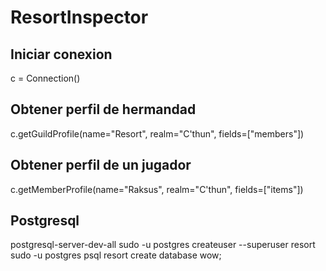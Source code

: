 # ResortInspector

## Iniciar conexion
c = Connection()

## Obtener perfil de hermandad
c.getGuildProfile(name="Resort", realm="C'thun", fields=["members"])

## Obtener perfil de un jugador
c.getMemberProfile(name="Raksus", realm="C'thun", fields=["items"])

## Postgresql
postgresql-server-dev-all 
sudo -u postgres createuser --superuser resort
sudo -u postgres psql resort
create database wow;
